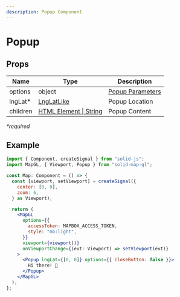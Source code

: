```yaml
---
description: Popup Component
---
```


# Popup

## Props

| Name     | Type                                                                               | Description                                                                            |
| -------- | ---------------------------------------------------------------------------------- | -------------------------------------------------------------------------------------- |
| options  | object                                                                             | [Popup Parameters](https://docs.mapbox.com/mapbox-gl-js/api/markers/#popup-parameters) |
| lngLat\* | [LngLatLike](https://docs.mapbox.com/mapbox-gl-js/api/geography/#lnglatlike)       | Popup Location                                                                         |
| children | [HTML Element \| String](https://developer.mozilla.org/en-US/docs/Web/API/Element) | Popup Content                                                                          |

_\*required_

## Example

```jsx
import { Component, createSignal } from "solid-js";
import MapGL, { Viewport, Popup } from "solid-map-gl";

const Map: Component = () => {
  const [viewport, setViewport] = createSignal({
    center: [0, 0],
    zoom: 6,
  } as Viewport);

  return (
    <MapGL
      options={{
        accessToken: MAPBOX_ACCESS_TOKEN,
        style: "mb:light",
      }}
      viewport={viewport()}
      onViewportChange={(evt: Viewport) => setViewport(evt)}
    >
      <Popup lngLat={[0, 0]} options={{ closeButton: false }}>
        Hi there! 👋
      </Popup>
    </MapGL>
  );
};
```
